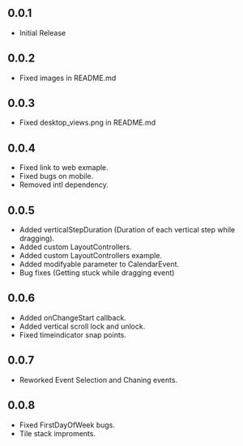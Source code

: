 ## 0.0.1

* Initial Release

## 0.0.2

* Fixed images in README.md

## 0.0.3

* Fixed desktop_views.png in README.md

## 0.0.4

* Fixed link to web exmaple.
* Fixed bugs on mobile.
* Removed intl dependency.

## 0.0.5
* Added verticalStepDuration (Duration of each vertical step while dragging).
* Added custom LayoutControllers.
* Added custom LayoutControllers example.
* Added modifyable parameter to CalendarEvent.
* Bug fixes (Getting stuck while dragging event)

## 0.0.6

* Added onChangeStart callback.
* Added vertical scroll lock and unlock.
* Fixed timeindicator snap points.

## 0.0.7

* Reworked Event Selection and Chaning events.

## 0.0.8

* Fixed FirstDayOfWeek bugs.
* Tile stack improments.